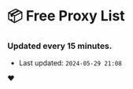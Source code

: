 # :package: Free Proxy List
### Updated every 15 minutes.

- Last updated: `2024-05-29 21:08`

:heart:

